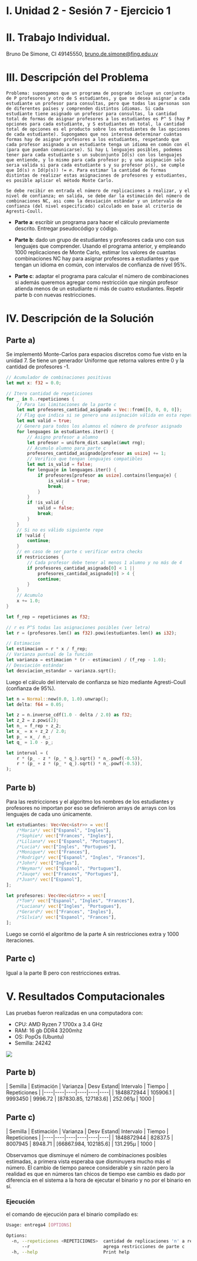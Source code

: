 # I. Unidad 2 - Sesión 7 -  Ejercicio 1

# II. Trabajo Individual.

Bruno De Simone, CI 49145550, bruno.de.simone@fing.edu.uy

# III. Descripción del Problema
```
Problema: supongamos que un programa de posgrado incluye un conjunto de P profesores y otro de S estudiantes, y que se desea asignar a cada estudiante un profesor para consultas, pero que todas las personas son de diferentes países y comprenden distintos idiomas. Si cada estudiante tiene asignado un profesor para consultas, la cantidad total de formas de asignar profesores a los estudiantes es P^ S (hay P opciones para cada estudiante, y S estudiantes en total, la cantidad total de opciones es el producto sobre los estudiantes de las opciones de cada estudiante). Supongamos que nos interesa determinar cuántas formas hay de asignar profesores a los estudiantes, respetando que cada profesor asignado a un estudiante tenga un idioma en común con él (para que puedan comunicarse). Si hay L lenguajes posibles, podemos tener para cada estudiante s un subconjunto Id(s) con los lenguajes que entiende, y lo mismo para cada profesor p; y una asignación solo serıa valida si para cada estudiante s y su profesor p(s), se cumple que Id(s) ∩ Id(p(s)) != ∅. Para estimar la cantidad de formas distintas de realizar estas asignaciones de profesores y estudiantes, es posible aplicar el método Monte Carlo.

Se debe recibir en entrada el número de replicaciones a realizar, y el nivel de confianza; en salida, se debe dar la estimación del número de combinaciones NC, ası como la desviación estándar y un intervalo de confianza (del nivel especificado) calculado en base al criterio de Agresti-Coull.
```
- **Parte a**: escribir un programa para hacer el cálculo previamente descrito. Entregar pseudocódigo y código.

- **Parte b**: dado un grupo de estudiantes y profesores cada uno con sus lenguajes que comprender. Usando el programa anterior, y empleando 1000 replicaciones de Monte Carlo, estimar los valores de cuantas combinaciones NC hay para asignar profesores a estudiantes y que tengan un idioma en común, con intervalos de confianza de nivel 95%.

- **Parte c**: adaptar el programa para calcular el número de combinaciones si además queremos agregar como restricción que ningún profesor atienda menos de un estudiante ni más de cuatro estudiantes. Repetir parte b con nuevas restricciones.

# IV. Descripción de la Solución

## Parte a)
Se implementó Monte-Carlos para espacios discretos como fue visto en la unidad 7. Se tiene un generador Uniforme que retorna valores entre 0 y la cantidad de profesores -1.

```rust
// Acumulador de combinaciones positivas
let mut x: f32 = 0.0;

// Itero cantidad de repeticiones
for _ in 0..repeticiones {
    // Para las limitaciones de la parte c
    let mut profesores_cantidad_asignado = Vec::from([0, 0, 0, 0]);
    // Flag que indica si se genero una asignación válida en esta repetición
    let mut valid = true;
    // Genero para todos los alumnos el número de profesor asignado
    for lenguages in estudiantes.iter() {
        // Asigno profesor a alumno
        let profesor = uniform_dist.sample(&mut rng);
        // Acumulo alumno para parte c
        profesores_cantidad_asignado[profesor as usize] += 1;
        // Verifico que tengan lenguajes compatibles
        let mut is_valid = false;
        for lenguaje in lenguages.iter() {
            if profesores[profesor as usize].contains(lenguaje) {
                is_valid = true;
                break;
            }
        }
        if !is_valid {
            valid = false;
            break;
        }
    }
    // Si no es válido siguiente repe
    if !valid {
        continue;
    }
    // en caso de ser parte c verificar extra checks
    if restricciones {
        // Cada profesor debe tener al menos 1 alumno y no más de 4
        if profesores_cantidad_asignado[0] < 1 || 
	        profesores_cantidad_asignado[0] > 4 {
            continue;
        }
    }
    // Acumulo
    x += 1.0;
}

let f_rep = repeticiones as f32;

// r es P^S todas las asignaciones posibles (ver letra)
let r = (profesores.len() as f32).powi(estudiantes.len() as i32);

// Estimacion
let estimacion = r * x / f_rep;
// Varianza puntual de la función
let varianza = estimacion * (r - estimacion) / (f_rep - 1.0);
// Desviación estándar
let desviacion_estandar = varianza.sqrt();
```

Luego el cálculo del intervalo de confianza se hizo mediante Agresti-Coull (confianza de 95%).
```rust
let n = Normal::new(0.0, 1.0).unwrap();
let delta: f64 = 0.05;

let z = n.inverse_cdf(1.0 - delta / 2.0) as f32;
let z_2 = z.powi(2);
let n_ = f_rep + z_2;
let x_ = x + z_2 / 2.0;
let p_ = x_ / n_;
let q_ = 1.0 - p_;

let interval = (
    r * (p_ - z * (p_ * q_).sqrt() * n_.powf(-0.5)),
    r * (p_ + z * (p_ * q_).sqrt() * n_.powf(-0.5)),
);
```

## Parte b)
Para las restricciones y el algoritmo los nombres de los estudiantes y profesores no importan por eso se definieron arrays de arrays con los lenguajes de cada uno únicamente.
```rust
let estudiantes: Vec<Vec<&str>> = vec![
    /*Maria*/ vec!["Espanol", "Ingles"],
    /*Sophie*/ vec!["Frances", "Ingles"],
    /*Liliana*/ vec!["Espanol", "Portugues"],
    /*Lucia*/ vec!["Ingles", "Portugues"],
    /*Monique*/ vec!["Frances"],
    /*Rodrigo*/ vec!["Espanol", "Ingles", "Frances"],
    /*John*/ vec!["Ingles"],
    /*Neymar*/ vec!["Espanol", "Portugues"],
    /*Jauqe*/ vec!["Frances", "Portugues"],
    /*Juan*/ vec!["Espanol"],
];

let profesores: Vec<Vec<&str>> = vec![
    /*Tom*/ vec!["Espanol", "Ingles", "Frances"],
    /*Luciana*/ vec!["Ingles", "Portugues"],
    /*Gerard*/ vec!["Frances", "Ingles"],
    /*Silvia*/ vec!["Espanol", "Frances"],
];
```
Luego se corrió el algoritmo de la parte A sin restricciones extra y 1000 iteraciones.

## Parte c)
Igual a la parte B pero con restricciones extras.

# V. Resultados Computacionales

Las pruebas fueron realizadas en una computadora con:
<ul>
<li>CPU: AMD Ryzen 7 1700x a 3.4 GHz</li>
<li>RAM: 16 gb DDR4 3200mhz</li>
<li>OS: PopOs (Ubuntu)</li>
<li>Semilla: 24242</li>
</ul>

![](./../pc.png)

## Parte b)

| Semilla | Estimación | Varianza | Desv Estand| Intervalo | Tiempo | Repeticiones |
       |----|----|----|----|----|----|
| 1848872944 | 105906.1 | 9993450 | 9996.72 | [87830.85, 127183.6] | 252.061µ | 1000 |


## Parte c)

| Semilla | Estimación | Varianza | Desv Estand| Intervalo | Tiempo | Repeticiones |
       |----|----|----|----|----|----|
| 1848872944 | 82837.5 | 8007945 | 8948.71 | [66867.984, 102185.6] | 131.295µ | 1000 |

Observamos que disminuye el número de combinaciones posibles estimadas, a primera vista esperaba que disminuyera mucho más el número.  El cambio de tiempo parece considerable y sin razón pero la realidad es que en números tan chicos de tiempo ese cambio es dado por diferencia en el sistema a la hora de ejecutar el binario y no por el binario en sí.

### Ejecución
el comando de ejecución para el binario compilado es:
```bash
Usage: entrega4 [OPTIONS]

Options:
  -n, --repeticiones <REPETICIONES>  cantidad de replicaciones 'n' a realizar [default: 1000]
      --r                            agrega restricciones de parte c
  -h, --help                         Print help
```
